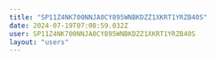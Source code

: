 ```yaml
---
title: "SP11Z4NK700NNJA0CY895WNBKDZZ1XKRT1YRZB40S"
date: 2024-07-19T07:08:59.032Z
user: SP11Z4NK700NNJA0CY895WNBKDZZ1XKRT1YRZB40S
layout: "users"
---
```

    
